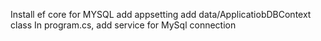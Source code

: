 Install ef core for MYSQL
add appsetting
add data/ApplicatiobDBContext class
In program.cs, add service for MySql connection

